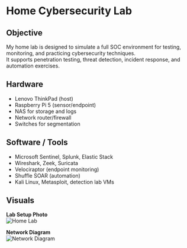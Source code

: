 # Home Cybersecurity Lab

## Objective
My home lab is designed to simulate a full SOC environment for testing, monitoring, and practicing cybersecurity techniques.  
It supports penetration testing, threat detection, incident response, and automation exercises.

## Hardware
- Lenovo ThinkPad (host)
- Raspberry Pi 5 (sensor/endpoint)
- NAS for storage and logs
- Network router/firewall
- Switches for segmentation

## Software / Tools
- Microsoft Sentinel, Splunk, Elastic Stack
- Wireshark, Zeek, Suricata
- Velociraptor (endpoint monitoring)
- Shuffle SOAR (automation)
- Kali Linux, Metasploit, detection lab VMs

## Visuals
**Lab Setup Photo**  
![Home Lab](link-to-your-photo)

**Network Diagram**  
![Network Diagram](link-to-diagram)
